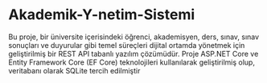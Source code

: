 # Akademik-Y-netim-Sistemi
Bu proje, bir üniversite içerisindeki öğrenci, akademisyen, ders, sınav, sınav sonuçları ve duyurular gibi temel süreçleri dijital ortamda yönetmek için geliştirilmiş bir REST API tabanlı yazılım çözümüdür. Proje ASP.NET Core ve Entity Framework Core (EF Core) teknolojileri kullanılarak geliştirilmiş olup, veritabanı olarak SQLite tercih edilmiştir
